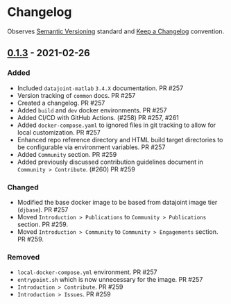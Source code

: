 # Changelog

Observes [Semantic Versioning](https://semver.org/spec/v2.0.0.html) standard and [Keep a Changelog](https://keepachangelog.com/en/1.0.0/) convention.

## [0.1.3] - 2021-02-26
### Added
- Included `datajoint-matlab` `3.4.X` documentation. PR #257
- Version tracking of `common` docs. PR #257
- Created a changelog. PR #257
- Added `build` and `dev` docker environments. PR #257
- Added CI/CD with GitHub Actions. (#258) PR #257, #261
- Added `docker-compose.yaml` to ignored files in git tracking to allow for local customization. PR #257
- Enhanced repo reference directory and HTML build target directories to be configurable via environment variables. PR #257
- Added `Community` section. PR #259
- Added previously discussed contribution guidelines document in `Community > Contribute`. (#260) PR #259

### Changed
- Modified the base docker image to be based from datajoint image tier (`djbase`). PR #257
- Moved `Introduction > Publications` to `Community > Publications` section. PR #259.
- Moved `Introduction > Community` to `Community > Engagements` section. PR #259.

### Removed
- `local-docker-compose.yml` environment. PR #257
- `entrypoint.sh` which is now unnecessary for the image. PR #257
- `Introduction > Contribute`. PR #259
- `Introduction > Issues`. PR #259

[0.1.3]: https://github.com/datajoint/datajoint-docs/releases/tag/0.1.3
